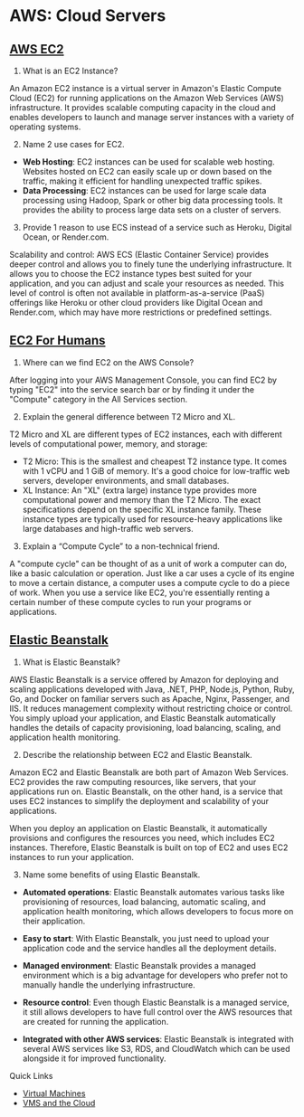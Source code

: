 # AWS: Cloud Servers


## [AWS EC2](https://aws.amazon.com/ec2/)

1. What is an EC2 Instance?

  An Amazon EC2 instance is a virtual server in Amazon's Elastic Compute Cloud (EC2) for running applications on the Amazon Web Services (AWS) infrastructure. It provides scalable computing capacity in the cloud and enables developers to launch and manage server instances with a variety of operating systems.

2. Name 2 use cases for EC2.

  - **Web Hosting**: EC2 instances can be used for scalable web hosting. Websites hosted on EC2 can easily scale up or down based on the traffic, making it efficient for handling unexpected traffic spikes.
  - **Data Processing**: EC2 instances can be used for large scale data processing using Hadoop, Spark or other big data processing tools. It provides the ability to process large data sets on a cluster of servers.

3. Provide 1 reason to use ECS instead of a service such as Heroku, Digital Ocean, or Render.com.

  Scalability and control: AWS ECS (Elastic Container Service) provides deeper control and allows you to finely tune the underlying infrastructure. It allows you to choose the EC2 instance types best suited for your application, and you can adjust and scale your resources as needed. This level of control is often not available in platform-as-a-service (PaaS) offerings like Heroku or other cloud providers like Digital Ocean and Render.com, which may have more restrictions or predefined settings.


## [EC2 For Humans](https://www.youtube.com/watch?v=lZMkgOMYYIg)

1. Where can we find EC2 on the AWS Console?

  After logging into your AWS Management Console, you can find EC2 by typing "EC2" into the service search bar or by finding it under the "Compute" category in the All Services section.

2. Explain the general difference between T2 Micro and XL.

  T2 Micro and XL are different types of EC2 instances, each with different levels of computational power, memory, and storage:

  - T2 Micro: This is the smallest and cheapest T2 instance type. It comes with 1 vCPU and 1 GiB of memory. It's a good choice for low-traffic web servers, developer environments, and small databases.
  - XL Instance: An "XL" (extra large) instance type provides more computational power and memory than the T2 Micro. The exact specifications depend on the specific XL instance family. These instance types are typically used for resource-heavy applications like large databases and high-traffic web servers.

3. Explain a “Compute Cycle” to a non-technical friend.

  A "compute cycle" can be thought of as a unit of work a computer can do, like a basic calculation or operation. Just like a car uses a cycle of its engine to move a certain distance, a computer uses a compute cycle to do a piece of work. When you use a service like EC2, you're essentially renting a certain number of these compute cycles to run your programs or applications.

## [Elastic Beanstalk](https://www.youtube.com/watch?v=SrwxAScdyT0)

1. What is Elastic Beanstalk?

  AWS Elastic Beanstalk is a service offered by Amazon for deploying and scaling applications developed with Java, .NET, PHP, Node.js, Python, Ruby, Go, and Docker on familiar servers such as Apache, Nginx, Passenger, and IIS. It reduces management complexity without restricting choice or control. You simply upload your application, and Elastic Beanstalk automatically handles the details of capacity provisioning, load balancing, scaling, and application health monitoring.

2. Describe the relationship between EC2 and Elastic Beanstalk.

  Amazon EC2 and Elastic Beanstalk are both part of Amazon Web Services. EC2 provides the raw computing resources, like servers, that your applications run on. Elastic Beanstalk, on the other hand, is a service that uses EC2 instances to simplify the deployment and scalability of your applications.

  When you deploy an application on Elastic Beanstalk, it automatically provisions and configures the resources you need, which includes EC2 instances. Therefore, Elastic Beanstalk is built on top of EC2 and uses EC2 instances to run your application.

3. Name some benefits of using Elastic Beanstalk.

  - **Automated operations**: Elastic Beanstalk automates various tasks like provisioning of resources, load balancing, automatic scaling, and application health monitoring, which allows developers to focus more on their application.

  - **Easy to start**: With Elastic Beanstalk, you just need to upload your application code and the service handles all the deployment details.

  - **Managed environment**: Elastic Beanstalk provides a managed environment which is a big advantage for developers who prefer not to manually handle the underlying infrastructure.

  - **Resource control**: Even though Elastic Beanstalk is a managed service, it still allows developers to have full control over the AWS resources that are created for running the application.

  - **Integrated with other AWS services**: Elastic Beanstalk is integrated with several AWS services like S3, RDS, and CloudWatch which can be used alongside it for improved functionality.

Quick Links

- [Virtual Machines](https://www.youtube.com/watch?v=yIVXjl4SwVo)
- [VMS and the Cloud](https://www.youtube.com/watch?v=l0DfHUWMjsU)